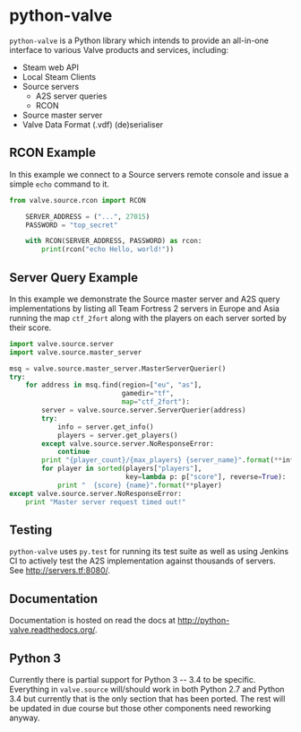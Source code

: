 python-valve
============

`python-valve` is a Python library which intends to provide an all-in-one
interface to various Valve products and services, including:

- Steam web API
- Local Steam Clients
- Source servers
    - A2S server queries
    - RCON
- Source master server
- Valve Data Format (.vdf) (de)serialiser


RCON Example
------------

In this example we connect to a Source servers remote console and issue a
simple `echo` command to it.

```python
from valve.source.rcon import RCON

    SERVER_ADDRESS = ("...", 27015)
    PASSWORD = "top_secret"

    with RCON(SERVER_ADDRESS, PASSWORD) as rcon:
        print(rcon("echo Hello, world!"))
```


Server Query Example
--------------------
In this example we demonstrate the Source master server and A2S query
implementations by listing all Team Fortress 2 servers in Europe
and Asia running the map `ctf_2fort` along with the players on each
server sorted by their score.

```python
import valve.source.server
import valve.source.master_server

msq = valve.source.master_server.MasterServerQuerier()
try:
    for address in msq.find(region=["eu", "as"],
                            gamedir="tf",
                            map="ctf_2fort"):
        server = valve.source.server.ServerQuerier(address)
        try:
            info = server.get_info()
            players = server.get_players()
        except valve.source.server.NoResponseError:
            continue
        print "{player_count}/{max_players} {server_name}".format(**info)
        for player in sorted(players["players"],
                             key=lambda p: p["score"], reverse=True):
            print "  {score} {name}".format(**player)
except valve.source.server.NoResponseError:
    print "Master server request timed out!"
```

Testing
-------
`python-valve` uses `py.test` for running its test suite as well as using
Jenkins CI to actively test the A2S implementation against thousands of
servers.  See http://servers.tf:8080/.


Documentation
-------------
Documentation is hosted on read the docs at
http://python-valve.readthedocs.org/.


Python 3
--------
Currently there is partial support for Python 3 -- 3.4 to be specific.
Everything in `valve.source` will/should work in both Python 2.7 and
Python 3.4 but currently that is the only section that has been ported. The
rest will be updated in due course but those other components need reworking
anyway.
